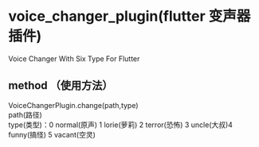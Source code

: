 # voice_changer_plugin(flutter 变声器插件)

Voice Changer With Six Type For Flutter

## method （使用方法）

VoiceChangerPlugin.change(path,type)  
path(路径)  
type(类型)：0 normal(原声) 1 lorie(萝莉) 2 terror(恐怖) 3 uncle(大叔)4 funny(搞怪) 5 vacant(空灵)


